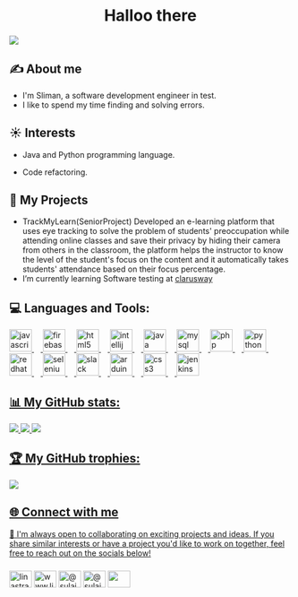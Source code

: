 <h1 align="center">Halloo there</h1>

<a href="https://visitcount.itsvg.in"><img src="https://visitcount.itsvg.in/api?id=Linastraa&label=Profile%20Views&color=8&icon=4&pretty=false" /></a>

<h2 align="left">✍️ About me</h2>

- I'm Sliman, a software development engineer in test.
- I like to spend my time finding and solving errors.

<h2 align="left">☀️ Interests</h2>

- Java and Python programming language.

- Code refactoring.

<h2 align="left">📁 My Projects</h2>

- TrackMyLearn(SeniorProject) Developed an e-learning platform that uses eye tracking to solve the problem of students' preoccupation while attending online classes and save their privacy by hiding their camera from others in the classroom, the platform helps the instructor to know the level of the student's focus on the content and it automatically takes students' attendance based on their focus percentage.
- I’m currently learning Software testing at [clarusway](https://clarusway.com/)


<h2 align="left">💻 Languages and Tools:</h2>


<div align="left">
  <a href="https://developer.mozilla.org/en-US/docs/Web/JavaScript"><img src="https://cdn.jsdelivr.net/gh/devicons/devicon/icons/javascript/javascript-original.svg" height="40" alt="javascript logo"  />
  <img width="12" />
  <a href="https://firebase.google.com/"><img src="https://cdn.jsdelivr.net/gh/devicons/devicon/icons/firebase/firebase-plain.svg" height="40" alt="firebase logo"  />
  <img width="12" />
  <a href="https://www.w3schools.com/html/"><img src="https://cdn.jsdelivr.net/gh/devicons/devicon/icons/html5/html5-original.svg" height="40" alt="html5 logo"  />
  <img width="12" />
  <a href="https://www.jetbrains.com/idea/"><img src="https://cdn.jsdelivr.net/gh/devicons/devicon/icons/intellij/intellij-original.svg" height="40" alt="intellij logo"  />
  <img width="12" />
  <a href="https://www.java.com/en/"><img src="https://cdn.jsdelivr.net/gh/devicons/devicon/icons/java/java-original.svg" height="40" alt="java logo"  />
  <img width="12" />
  <a href="https://www.mysql.com/"><img src="https://cdn.jsdelivr.net/gh/devicons/devicon/icons/mysql/mysql-original.svg" height="40" alt="mysql logo"  />
  <img width="12" />
  <a href="https://www.php.net/"><img src="https://cdn.jsdelivr.net/gh/devicons/devicon/icons/php/php-original.svg" height="40" alt="php logo"  />
  <img width="12" />
  <a href="https://www.python.org/"><img src="https://cdn.jsdelivr.net/gh/devicons/devicon/icons/python/python-original.svg" height="40" alt="python logo"  />
  <img width="12" />
  <a href="https://www.redhat.com/en"><img src="https://cdn.jsdelivr.net/gh/devicons/devicon/icons/redhat/redhat-original.svg" height="40" alt="redhat logo"  />
  <img width="12" />
  <a href="https://www.selenium.dev/"><img src="https://cdn.jsdelivr.net/gh/devicons/devicon/icons/selenium/selenium-original.svg" height="40" alt="selenium logo"  />
  <img width="12" />
  <a href="https://slack.com/"><img src="https://cdn.jsdelivr.net/gh/devicons/devicon/icons/slack/slack-original.svg" height="40" alt="slack logo"  />
  <img width="12" />
  <a href="https://www.arduino.cc/"><img src="https://cdn.jsdelivr.net/gh/devicons/devicon/icons/arduino/arduino-original.svg" height="40" alt="arduino logo"  />
  <img width="12" />
  <a href="https://www.w3schools.com/css/"><img src="https://cdn.jsdelivr.net/gh/devicons/devicon/icons/css3/css3-original.svg" height="40" alt="css3 logo"  />
  <img width="12" />
  <a href="https://www.jenkins.io/"><img src="https://cdn.jsdelivr.net/gh/devicons/devicon/icons/jenkins/jenkins-line.svg" height="40" alt="jenkins logo"  />
</div>

<h2 align="left">📊 My GitHub stats:</h2>

![](https://github-readme-stats.vercel.app/api?username=linastraa&theme=tokyonight&hide_border=false&include_all_commits=true&count_private=true)
![](https://github-readme-streak-stats.herokuapp.com/?user=linastraa&theme=tokyonight&hide_border=false)
![](https://github-readme-stats.vercel.app/api/top-langs/?username=linastraa&theme=tokyonight&hide_border=false&include_all_commits=true&count_private=true&layout=compact)


<h2 align="left">🏆 My GitHub trophies:</h2>

![](https://github-profile-trophy.vercel.app/?username=linastraa&theme=tokyonight&no-frame=true&no-bg=false&margin-w=4)


<h2 align="left">🌐 Connect with me</h2>
🌟 I'm always open to collaborating on exciting projects and ideas. If you share similar interests or have a project you'd like to work on together, feel free to reach out on the socials below!
<h3></h3>
<p align="left">
<a href="https://dev.to/linastra" target="blank"><img align="center" src="https://raw.githubusercontent.com/rahuldkjain/github-profile-readme-generator/master/src/images/icons/Social/devto.svg" alt="linastra" height="30" width="40" /></a>
<a href="https://www.linkedin.com/in/sulaiman-a-alzahrani/" target="blank"><img align="center" src="https://raw.githubusercontent.com/rahuldkjain/github-profile-readme-generator/master/src/images/icons/Social/linked-in-alt.svg" alt="www.linkedin.com/in/sulaiman-a-alzahrani" height="30" width="40" /></a>
<a href="https://medium.com/@linastraa" target="blank"><img align="center" src="https://raw.githubusercontent.com/rahuldkjain/github-profile-readme-generator/master/src/images/icons/Social/medium.svg" alt="@sulaimanaalzahrani" height="30" width="40" /></a>
<a href="https://stackoverflow.com/users/23844446/linastraa" target="blank"><img align="center" src="https://upload.wikimedia.org/wikipedia/commons/e/ef/Stack_Overflow_icon.svg" alt="@sulaimanaalzahrani" height="30" width="40" /></a>
<a href="mailto:sulaimanaalzahrani@gmail.com" target="blank"><img align="center" src="https://img.icons8.com/doodle/48/new-post.png" height="30" width="40"/></a>
</p>



















